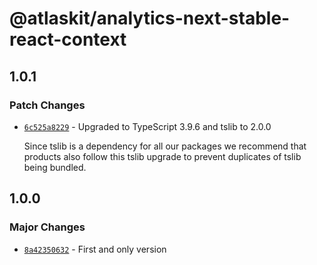 # @atlaskit/analytics-next-stable-react-context

## 1.0.1

### Patch Changes

- [`6c525a8229`](https://bitbucket.org/atlassian/atlassian-frontend/commits/6c525a8229) - Upgraded to TypeScript 3.9.6 and tslib to 2.0.0

  Since tslib is a dependency for all our packages we recommend that products also follow this tslib upgrade
  to prevent duplicates of tslib being bundled.

## 1.0.0

### Major Changes

- [`8a42350632`](https://bitbucket.org/atlassian/atlassian-frontend/commits/8a42350632) - First and only version
